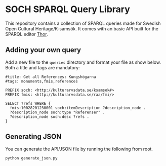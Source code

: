 # SOCH SPARQL Query Library

This repository contains a collection of SPARQL queries made for Swedish Open Cultural Heritage/K-samsök. It comes with an basic API built for the SPARQL editor [Thor](https://github.com/Abbe98/thor).

## Adding your own query

Add a new file to the `queries` directory and format your file as show below. Both a title and tags are mandatory:

```sparql
#title: Get all References: Kungshögarna
#tags: monuments,fmis,references

PREFIX soch: <http://kulturarvsdata.se/ksamsok#>
PREFIX fmis: <http://kulturarvsdata.se/raa/fmi/>

SELECT ?refs WHERE {
  fmis:10028201230001 soch:itemDescription ?description_node .
  ?description_node soch:type "Referenser" .
  ?description_node soch:desc ?refs .
}
```

## Generating JSON

You can generate the API/JSON file by running the following from root.

```bash
python generate_json.py
```
